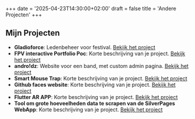 +++
date = '2025-04-23T14:30:00+02:00'
draft = false
title = 'Andere Projecten'
+++

<h2> Mijn Projecten </h2>

- **Gladioforce**: Ledenbeheer voor festival. <a href="https://github.com/GladioForce-Org/GladioForce" target="_blank">Bekijk het project</a>
- **FPV interactive Portfolio Poc**: Korte beschrijving van je project. <a href="https://jo-qu.pages.dev/" target="_blank">Bekijk het project</a>
- **andro!dz**: Website voor een band, met custom admin pagina. <a href="https://androidz.be/" target="_blank">Bekijk het project</a>
- **Smart Mouse Trap**: Korte beschrijving van je project. <a href="https://www.youtube.com/watch?v=7RVyvhLRBDM" target="_blank">Bekijk het project</a>
- **Github faces website**: Korte beschrijving van je project. <a href="https://r0831281.github.io/GithubsFaces/" target="_blank">Bekijk het project</a>
- **Flutter AR APP**: Korte beschrijving van je project. <a href="https://github.com/r0831281/APFront" target="_blank">Bekijk het project</a>
- **Tool om grote hoeveelheden data te scrapen van de SilverPages WebApp**: Korte beschrijving van je project. <a href="https://github.com/r0831281/silverScraper" target="_blank">Bekijk het project</a>